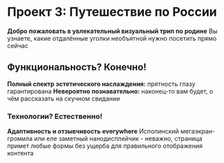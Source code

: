 # Проект 3: Путешествие по России

**Добро пожаловать в увлекательный визуальный трип по родине**
Вы узнаете, какие отдалённые уголки необъятной нужно посетить прямо сейчас

## Функциональность? Конечно!

**Полный спектр эстетического наслаждения:** прятность глазу гарантирована
**Невероятно познавательно:** наконец-то вам будет, о чём рассказать на скучном свидании

### Технологии? Естественно! 

**Адаптивность и отзывчивость everywhere**
Исполинский мегаэкран-громила или еле заметный нанодисплейчик - неважно, страница примет любые формы без ущерба для правильного отображения контента